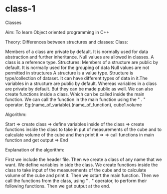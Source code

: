 # class-1
Classes

Aim: To learn Object oriented programming in C++

Theory: Differences between structures and classes: Class:

Members of a class are private by default.
It is normally used for data abstraction
and further inheritance.
Null values are allowed in classes.
A class is a reference type.
Structures:
Members of a structure are public by default.
It is normally used for the grouping of data
Null values are not permitted in structures
A structure is a value type.
Structure is type/collection of dataset. It can have different types of data in it.The variables in a structure are public by default. Whereas variables in a class are private by default. But they can be made public as well. We can also create functions inside a class. Which can be called inside the main function. We can call the function in the main function using the " . " operator. Eg:(name_of_variable).(name_of_function), cube1.volume

Algorithm:

Start => create class => define variables inside of the class => create functions inside the class to take in put of measurements of the cube and to calculate volume of the cube and then print it =>
=> call functions in main function and get output => End

Explanation of the algorithm:

First we include the header file. Then we create a class of any name that we want. We define variables in side the class. We create functions inside the class to take input of the measurements of the cube and to calculate volume of the cube and print it. Then we xstart the main function. Then we call the functions from the class, using " . " operator, to perform their following functions. Then we get output at the end.

